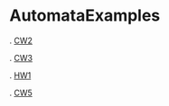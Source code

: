 # AutomataExamples
. [CW2](https://zeynasip.github.io/AutomataExamples/cw2.html)

. [CW3](https://zeynasip.github.io/AutomataExamples/cw3.html)

. [HW1](https://zeynasip.github.io/AutomataExamples/hw1.html)

. [CW5](https://zeynasip.github.io/AutomataExamples/Expression.html)
